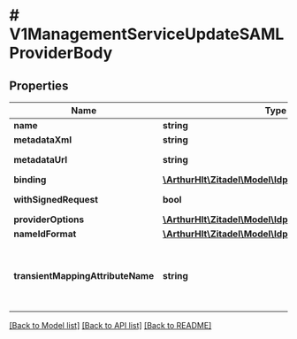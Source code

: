 # # V1ManagementServiceUpdateSAMLProviderBody

## Properties

Name | Type | Description | Notes
------------ | ------------- | ------------- | -------------
**name** | **string** |  | [optional]
**metadataXml** | **string** |  | [optional]
**metadataUrl** | **string** | Url to the metadata of the SAML identity provider. | [optional]
**binding** | [**\ArthurHlt\Zitadel\Model\Idpv1SAMLBinding**](Idpv1SAMLBinding.md) |  | [optional]
**withSignedRequest** | **bool** | Boolean which defines if the authentication requests are signed. | [optional]
**providerOptions** | [**\ArthurHlt\Zitadel\Model\Idpv1Options**](Idpv1Options.md) |  | [optional]
**nameIdFormat** | [**\ArthurHlt\Zitadel\Model\Idpv1SAMLNameIDFormat**](Idpv1SAMLNameIDFormat.md) |  | [optional]
**transientMappingAttributeName** | **string** | Optionally specify the name of the attribute, which will be used to map the user in case the nameid-format returned is &#x60;urn:oasis:names:tc:SAML:2.0:nameid-format:transient&#x60;. | [optional]

[[Back to Model list]](../../README.md#models) [[Back to API list]](../../README.md#endpoints) [[Back to README]](../../README.md)
